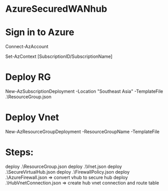 # AzureSecuredWANhub

# Sign in to Azure
Connect-AzAccount

<!-- If you have multiple Azure subscriptions, select the subscription you want to use. Replace [SubscriptionID/SubscriptionName] and the square brackets [] with your subscription information: -->
Set-AzContext [SubscriptionID/SubscriptionName]

# Deploy RG
New-AzSubscriptionDeployment -Location "Southeast Asia" -TemplateFile .\ResourceGroup.json

# Deploy Vnet
New-AzResourceGroupDeployment -ResourceGroupName <resource-group-name> -TemplateFile <path-to-template>

# Steps:
deploy .\ResourceGroup.json
deploy .\Vnet.json
deploy .\SecureVirtualHub.json
deploy .\FirewallPolicy.json
deploy .\AzureFirewall.json => convert vhub to secure hub
deploy .\HubVnetConnection.json => create hub vnet connection and route table


